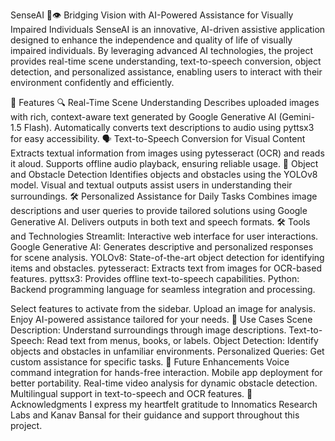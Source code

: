SenseAI 🤖👁️
Bridging Vision with AI-Powered Assistance for Visually Impaired Individuals
SenseAI is an innovative, AI-driven assistive application designed to enhance the independence and quality of life of visually impaired individuals. By leveraging advanced AI technologies, the project provides real-time scene understanding, text-to-speech conversion, object detection, and personalized assistance, enabling users to interact with their environment confidently and efficiently.

🚀 Features
🔍 Real-Time Scene Understanding
Describes uploaded images with rich, context-aware text generated by Google Generative AI (Gemini-1.5 Flash).
Automatically converts text descriptions to audio using pyttsx3 for easy accessibility.
🗣️ Text-to-Speech Conversion for Visual Content
Extracts textual information from images using pytesseract (OCR) and reads it aloud.
Supports offline audio playback, ensuring reliable usage.
🚧 Object and Obstacle Detection
Identifies objects and obstacles using the YOLOv8 model.
Visual and textual outputs assist users in understanding their surroundings.
🛠️ Personalized Assistance for Daily Tasks
Combines image descriptions and user queries to provide tailored solutions using Google Generative AI.
Delivers outputs in both text and speech formats.
🛠️ Tools and Technologies
Streamlit: Interactive web interface for user interactions.
Google Generative AI: Generates descriptive and personalized responses for scene analysis.
YOLOv8: State-of-the-art object detection for identifying items and obstacles.
pytesseract: Extracts text from images for OCR-based features.
pyttsx3: Provides offline text-to-speech capabilities.
Python: Backend programming language for seamless integration and processing.

Select features to activate from the sidebar.
Upload an image for analysis.
Enjoy AI-powered assistance tailored for your needs.
🎯 Use Cases
Scene Description: Understand surroundings through image descriptions.
Text-to-Speech: Read text from menus, books, or labels.
Object Detection: Identify objects and obstacles in unfamiliar environments.
Personalized Queries: Get custom assistance for specific tasks.
🌱 Future Enhancements
Voice command integration for hands-free interaction.
Mobile app deployment for better portability.
Real-time video analysis for dynamic obstacle detection.
Multilingual support in text-to-speech and OCR features.
🤝 Acknowledgments
I express my heartfelt gratitude to Innomatics Research Labs and Kanav Bansal for their guidance and support throughout this project.


